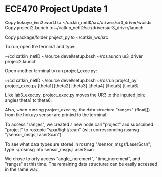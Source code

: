 # ECE470 Project Update 1
Copy hokuyo_test2.world to ~/catkin_netID/src/drivers/ur3_driver/worlds
Copy project2.launch to ~/catkin_netID/scr/drivers/ur3_driver/launch

Copy package/folder project_py to ~/catkin_ws/src

To run, open the terminal and type:

~/cd catkin_netID
~/source devel/setup.bash
~/roslaunch ur3_driver project2.launch

Open another terminal to run project_exec.py:

~/cd catkin_netID
~/source devel/setup.bash
~/rosrun project_py project_exec.py [theta1] [theta2] [theta3] [theta4] [theta5] [theta6]

Like lab3_exec.py, project_exec.py moves the UR3 to the inputed joint angles theta1 to theta6.

Also, when running project_exec.py, the data structure "ranges" (float[]) from the hokuyo sensor are printed to the terminal.

To access "ranges", we created a new node call "project" and subscribed "project" to rostopic "spur/light/scan" (with corresponding rosmsg "/sensor_msgs/LaserScan").

To see what data types are stored in rosmsg "/sensor_msgs/LaserScan", type 
~/rosmsg info sensor_msgs/LaserScan

We chose to only access "angle_increment", "time_increment", and "ranges" at this time. The remaining data structures can be easily accessed in the same way.
